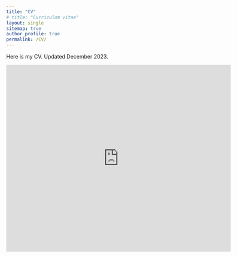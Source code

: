 ```yaml
---
title: "CV"
# title: "Curriculum vitae"
layout: single
sitemap: true
author_profile: true
permalink: /CV/
---
```


Here is my CV. Updated December 2023.

<iframe src="https://docs.google.com/gview?url=https://github.com/StanleyN1/website/raw/gh-pages/assets/documents/stanleyn_cv_2023.pdf
.pdf&embedded=true" style="width:600px; height:500px;" frameborder="0"></iframe>

<!-- 
<object data="/assets/documents/cv.pdf" type="application/pdf" width="700px" height="700px">
    <embed src="/assets/documents/cv.pdf">
        <p>This browser does not support PDFs. Please <a href="/assets/documents/cv.pdf">download the PDF</a> to view.</p>
    </embed>
</object>

[Download my CV](/assets/documents/cv.pdf) -->
